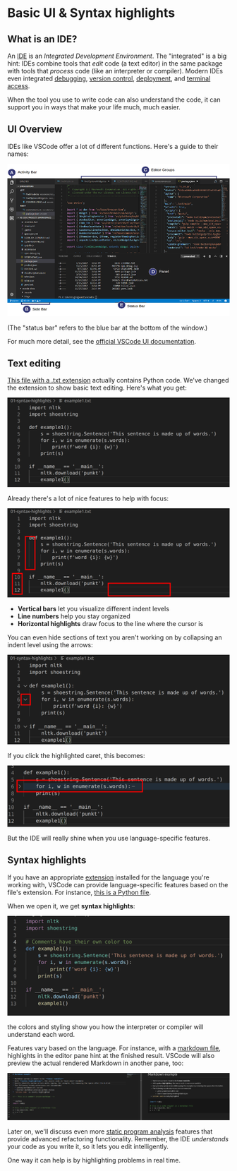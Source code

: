 # Basic UI & Syntax highlights

## What is an IDE?

An [IDE](https://en.wikipedia.org/wiki/Integrated_development_environment)
is an *Integrated Development Environment*. The "integrated" is a big hint:
IDEs combine tools that *edit* code (a text editor) in the same package with
tools that *process* code (like an interpreter or compiler). Modern IDEs even
integrated [debugging](https://code.visualstudio.com/docs/editor/debugging),
[version control](https://code.visualstudio.com/docs/editor/github),
[deployment](https://code.visualstudio.com/nodejs-deployment),
and [terminal access](https://code.visualstudio.com/docs/editor/integrated-terminal).

When the tool you use to write code can also understand the code, it can support
you in ways that make your life much, much easier.

## UI Overview

IDEs like VSCode offer a lot of different functions. Here's a guide to their names:

![Labels for the basic VSCode interface components](./assets/basic-vscode-interface.png)

(The "status bar" refers to the blue bar at the bottom of the window.)

For much more detail, see the
[official VSCode UI documentation](https://code.visualstudio.com/docs/getstarted/userinterface).

## Text editing

[This file with a .txt extension](./assets/without_syntax_highlighting.txt) actually contains
Python code. We've changed the extension to show basic text editing. Here's what you get:

![Text without highlights](./assets/01-unhighlighted-text.png)

Already there's a lot of nice features to help with focus:

![Unhighlighted text features](./assets/01b-text-features.png)

* **Vertical bars** let you visualize different indent levels
* **Line numbers** help you stay organized
* **Horizontal highlights** draw focus to the line where the cursor is

You can even hide sections of text you aren't working on by collapsing an
indent level using the arrows:

![Collapse arrow](./assets/01c-collapsing.png)

If you click the highlighted caret, this becomes:

![Collapsed text](./assets/01d-collapsed.png)

But the IDE will really shine when you use language-specific features.

## Syntax highlights

If you have an appropriate [extension](https://code.visualstudio.com/api/language-extensions/overview)
installed for the language you're working with, VSCode can provide
language-specific features based on the file's extension. For instance,
[this is a Python file](./assets/with_syntax_highlighting.py).

When we open it, we get **syntax highlights**:

![Syntax highlights](./assets/02-python-highlights.png)

the colors and styling
show you how the interpreter or compiler will understand each word.

Features vary based on the language. For instance, with a
[markdown file](./assets/markdown-example.md),
highlights in the editor pane hint at the finished result.
VSCode will also preview the actual rendered Markdown in another pane, too:

![Editing markdown with preview](./assets/03-markdown-highlights.png)

Later on, we'll discuss even more
[static program analysis](https://en.wikipedia.org/wiki/Static_program_analysis)
features that provide advanced refactoring functionality. Remember, the IDE
*understands* your code as you write it, so it lets you edit intelligently.

One way it can help is by highlighting problems in real time.
